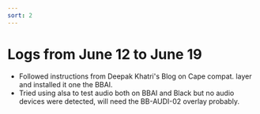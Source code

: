 ```yaml
---
sort: 2
---
```


# Logs from June 12 to June 19

- Followed instructions from Deepak Khatri's Blog on Cape compat. layer and installed it one the BBAI.
- Tried using alsa to test audio both on BBAI and Black but no audio devices were detected, will need the BB-AUDI-02 overlay probably. 
